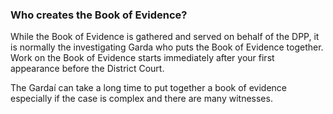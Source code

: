 ###  Who creates the Book of Evidence?

While the Book of Evidence is gathered and served on behalf of the DPP, it is
normally the investigating Garda who puts the Book of Evidence together. Work
on the Book of Evidence starts immediately after your first appearance before
the District Court.

The Gardaí can take a long time to put together a book of evidence especially
if the case is complex and there are many witnesses.
